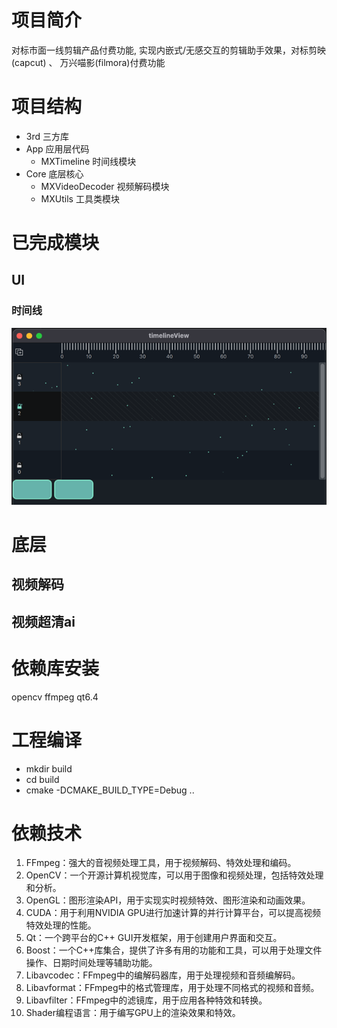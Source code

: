 # 项目简介
对标市面一线剪辑产品付费功能, 实现内嵌式/无感交互的剪辑助手效果，对标剪映(capcut) 、 万兴喵影(filmora)付费功能

# 项目结构
- 3rd 三方库
- App 应用层代码
  * MXTimeline 时间线模块
- Core 底层核心
    * MXVideoDecoder 视频解码模块
    * MXUtils 工具类模块

# 已完成模块
## UI
### 时间线
![img.png](img.png)
# 底层
## 视频解码
## 视频超清ai

# 依赖库安装
opencv
ffmpeg
qt6.4
# 工程编译
- mkdir build
- cd build
- cmake -DCMAKE_BUILD_TYPE=Debug ..

# 依赖技术
1. FFmpeg：强大的音视频处理工具，用于视频解码、特效处理和编码。
2. OpenCV：一个开源计算机视觉库，可以用于图像和视频处理，包括特效处理和分析。
3. OpenGL：图形渲染API，用于实现实时视频特效、图形渲染和动画效果。
4. CUDA：用于利用NVIDIA GPU进行加速计算的并行计算平台，可以提高视频特效处理的性能。
5. Qt：一个跨平台的C++ GUI开发框架，用于创建用户界面和交互。
6. Boost：一个C++库集合，提供了许多有用的功能和工具，可以用于处理文件操作、日期时间处理等辅助功能。
7. Libavcodec：FFmpeg中的编解码器库，用于处理视频和音频编解码。
8. Libavformat：FFmpeg中的格式管理库，用于处理不同格式的视频和音频。
9. Libavfilter：FFmpeg中的滤镜库，用于应用各种特效和转换。
10. Shader编程语言：用于编写GPU上的渲染效果和特效。

